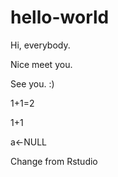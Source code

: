 # hello-world
Hi, everybody.

Nice meet you.

See you. :)

1+1=2

1+1

a<-NULL

Change from Rstudio

